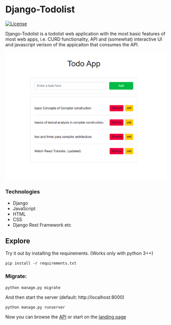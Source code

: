 # Django-Todolist
[![License][license-image]][license-url]

Django-Todolist is a todolist web application with the most basic features of most web apps, i.e. CURD functionality, API and (somewhat) interactive UI and javascript verison of the appicaiton that consumes the API.

![Demo Image](demo.png)

### Technologies
- Django
- JavaScript
- HTML
- CSS
- Django Rest Framework etc

## Explore
Try it out by installing the requirements. (Works only with python 3++)

    pip install -r requirements.txt

### Migrate:

    python manage.py migrate

And then start the server (default: http://localhost:8000)

    python manage.py runserver


Now you can browse the [API](http://localhost:8000/api/)
or start on the [landing page](http://localhost:8000/)


[license-url]: https://github.com/MuhammadAmir5670/todo-app/blob/master/LICENSE
[license-image]: https://img.shields.io/github/license/MuhammadAmir5670/todo-app?style=flat-square
